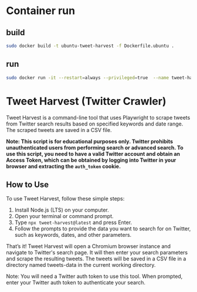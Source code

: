 # Container run
## build

```bash
sudo docker build -t ubuntu-tweet-harvest -f Dockerfile.ubuntu .  
```

## run


```bash
sudo docker run -it --restart=always --privileged=true  --name tweet-harvest -p 25154:25154 -v $(pwd):/code ubuntu-tweet-harvest /bin/bash
```

# Tweet Harvest (Twitter Crawler)

Tweet Harvest is a command-line tool that uses Playwright to scrape tweets from Twitter search results based on specified keywords and date range. The scraped tweets are saved in a CSV file.

**Note: This script is for educational purposes only. Twitter prohibits unauthenticated users from performing search or advanced search. To use this script, you need to have a valid Twitter account and obtain an Access Token, which can be obtained by logging into Twitter in your browser and extracting the `auth_token` cookie.**

## How to Use

To use Tweet Harvest, follow these simple steps:
1. Install Node.js (LTS) on your computer.
2. Open your terminal or command prompt.
3. Type `npx tweet-harvest@latest` and press Enter.
4. Follow the prompts to provide the data you want to search for on Twitter, such as keywords, dates, and other parameters.

That’s it! Tweet Harvest will open a Chromium browser instance and navigate to Twitter's search page. It will then enter your search parameters and scrape the resulting tweets. The tweets will be saved in a CSV file in a directory named tweets-data in the current working directory.

Note: You will need a Twitter auth token to use this tool. When prompted, enter your Twitter auth token to authenticate your search.
